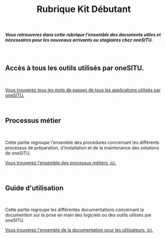 <h1 style="text-align: center;">Rubrique Kit Débutant</h1>

<br>

##### Vous retrouverez dans cette rubrique l'ensemble des documents utiles et nécessaires pour les nouveaux arrivants ou stagiaires chez oneSITU. 

<br>

## Accès à tous les outils utilisés par oneSITU.

<br>

[<i class="fas fa-arrow-right"></i>  Vous trouverez tous les mots de passes de tous les applications utilisés par oneSITU. ](https://drive.google.com/drive/folders/1SmZYyV2zoY23NGk4RD07DjG4-cxMINS3)

<br>

## Processus métier

<br>

Cette partie regroupe l'ensemble des procédures concernant les différents processus de préparation, d'installation et de la maintenance des solutions de oneSITU.

[<i class="fas fa-arrow-right"></i>  Vous trouverez l'ensemble des processus métiers, ici. ](../technique/processus.md)

<br>

## Guide d'utilisation

<br>

Cette partie regroupe les différentes documentations concernant la documention sur la prise en main des logiciels ou des outils utilisés par oneSITU.

[<i class="fas fa-arrow-right"></i>  Vous trouverez l'ensemble de la documentation pour les utilisateurs, ici. ](../technique/user_guide.md)